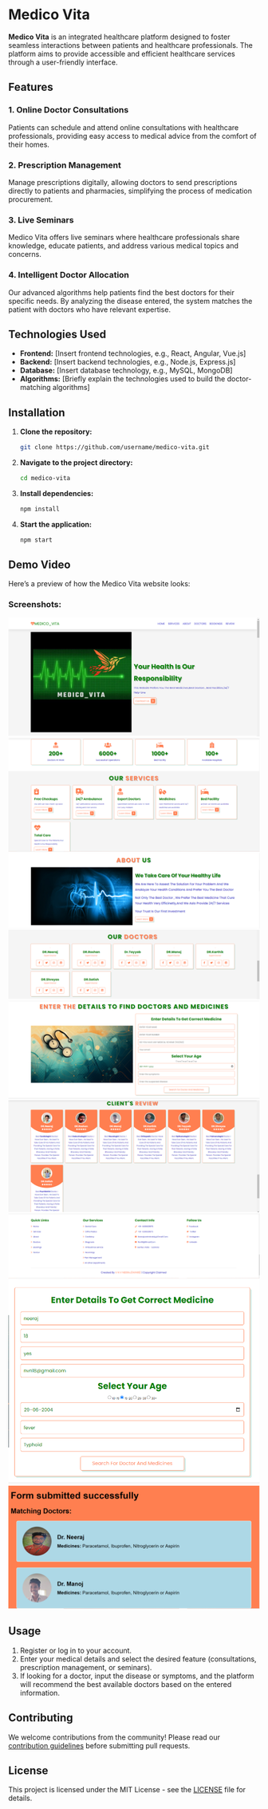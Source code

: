 # Medico Vita

**Medico Vita** is an integrated healthcare platform designed to foster seamless interactions between patients and healthcare professionals. The platform aims to provide accessible and efficient healthcare services through a user-friendly interface.

## Features

### 1. Online Doctor Consultations
Patients can schedule and attend online consultations with healthcare professionals, providing easy access to medical advice from the comfort of their homes.

### 2. Prescription Management
Manage prescriptions digitally, allowing doctors to send prescriptions directly to patients and pharmacies, simplifying the process of medication procurement.

### 3. Live Seminars
Medico Vita offers live seminars where healthcare professionals share knowledge, educate patients, and address various medical topics and concerns.

### 4. Intelligent Doctor Allocation
Our advanced algorithms help patients find the best doctors for their specific needs. By analyzing the disease entered, the system matches the patient with doctors who have relevant expertise.

## Technologies Used

- **Frontend:** [Insert frontend technologies, e.g., React, Angular, Vue.js]
- **Backend:** [Insert backend technologies, e.g., Node.js, Express.js]
- **Database:** [Insert database technology, e.g., MySQL, MongoDB]
- **Algorithms:** [Briefly explain the technologies used to build the doctor-matching algorithms]

## Installation

1. **Clone the repository:**

    ```bash
    git clone https://github.com/username/medico-vita.git
    ```

2. **Navigate to the project directory:**

    ```bash
    cd medico-vita
    ```

3. **Install dependencies:**

    ```bash
    npm install
    ```

4. **Start the application:**

    ```bash
    npm start
    ```

## Demo Video

Here’s a preview of how the Medico Vita website looks:

<!-- <video width="600" controls>
  <source src="./path-to-video/MEDICO_VITA.mp4" type="video/mp4">
  Your browser does not support the video tag.
</video> -->
### Screenshots:

![Image 1](./demo_videos/IMG1.PNG)
![Image 2](./demo_videos/IMG2.PNG)
![Image 3](./demo_videos/IMG3.PNG)
![Image 4](./demo_videos/IMG4.PNG)
![Image 5](./demo_videos/IMG5.PNG)
![Image 6](./demo_videos/IMG6.PNG)
![Image 7](./demo_videos/IMG7.PNG)
![Image 8](./demo_videos/IMG8.PNG)
![Image 9](./demo_videos/results1.PNG)

## Usage

1. Register or log in to your account.
2. Enter your medical details and select the desired feature (consultations, prescription management, or seminars).
3. If looking for a doctor, input the disease or symptoms, and the platform will recommend the best available doctors based on the entered information.

## Contributing

We welcome contributions from the community! Please read our [contribution guidelines](CONTRIBUTING.md) before submitting pull requests.

## License

This project is licensed under the MIT License - see the [LICENSE](LICENSE) file for details.
